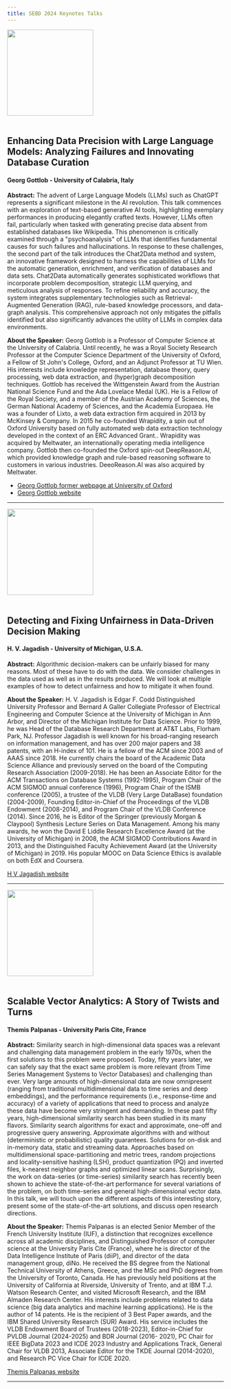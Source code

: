 ```yaml
---
title: SEBD 2024 Keynotes Talks
---
```


 
<span id="gottlob"></span> 

<div  class="row justify-content-center">
          <div class="col-lg-4 col-md-6 text-center">
            <div class="service-box mt-5 mx-auto">
             <img class="mx-auto rounded" src="https://www.unical.it/media/medias/2023/Gottlob2.webp" style="height:200px;"/>
            </div>
          </div>
</div>
<br/>

## Enhancing Data Precision with Large Language Models: Analyzing Failures and Innovating Database Curation
#### Georg Gottlob - University of Calabria, Italy

**Abstract:** The advent of Large Language Models (LLMs) such as ChatGPT represents a significant milestone in the AI revolution. This talk commences with an exploration of text-based generative AI tools, highlighting exemplary performances in producing elegantly crafted texts. However, LLMs often fail, particularly when tasked with generating precise data absent from established databases like Wikipedia. This phenomenon is critically examined through a "psychoanalysis" of LLMs that identifies fundamental causes for such failures and hallucinations. In response to these challenges, the second part of the talk introduces the Chat2Data method and system, an innovative framework designed to harness the capabilities of LLMs for the automatic generation, enrichment, and verification of databases and data sets. Chat2Data automatically generates sophisticated workflows that incorporate problem decomposition, strategic LLM querying, and meticulous analysis of responses. To refine reliability and accuracy, the system integrates supplementary technologies such as Retrieval-Augmented Generation (RAG), rule-based knowledge processors, and data-graph analysis. This comprehensive approach not only mitigates the pitfalls identified but also significantly advances the utility of LLMs in complex data environments.


**About the Speaker:**  Georg Gottlob is a Professor of  Computer Science at the University of Calabria. Until recently, he was a Royal Society Research Professor at the Computer Science Department of the University of Oxford, a Fellow of St John's College, Oxford, and an Adjunct Professor at TU Wien. His interests include knowledge representation, database theory, query processing, web data extraction, and (hyper)graph decomposition techniques. Gottlob has received the Wittgenstein Award from the Austrian National Science Fund and  the Ada  Lovelace Medal (UK).  He  is a Fellow of the Royal Society, and a member of the Austrian Academy of Sciences, the German National Academy of Sciences, and the Academia Europaea. He was a founder of Lixto, a web data extraction firm acquired in 2013 by McKinsey & Company. In 2015 he co-founded Wrapidity, a spin out of Oxford University based on fully automated web data extraction technology developed in the context of an  ERC Advanced Grant.. Wrapidity was  acquired by Meltwater, an internationally operating media intelligence company. Gottlob then co-founded the Oxford spin-out DeepReason.AI, which provided knowledge graph and rule-based reasoning software to customers in various industries. DeeoReason.AI was also acquired by Meltwater.

 - [Georg Gottlob former webpage at University of Oxford](https://www.cs.ox.ac.uk/people/georg.gottlob/)
 - [Georg Gottlob website](https://demacs.unical.it/storage/addressbook/gAAAAABly4trzs80Fic4fgFmoEBDPSIrT7K5MFJHYavxyev7Ho6vH9zkRgCGNwM9NaMlFPpvknaaFy7eA_LC4EmnBPr_L3t1DA==/)



<hr id="jagadish"> <!-- ------------------------------- -->

<div class="row justify-content-center">
          <div class="col-lg-4 col-md-6 text-center">
            <div class="service-box mt-5 mx-auto">
                <img class="mx-auto rounded" src="https://midas.umich.edu/wp-content/uploads/sites/3/2019/01/Jagadish-150x150.png" style="height:200px;"/>
            </div>
          </div>
</div>
<br/>



## Detecting and Fixing Unfairness in Data-Driven Decision Making
#### H. V. Jagadish - University of Michigan, U.S.A.


**Abstract:** Algorithmic decision-makers can be unfairly biased for many reasons.  Most of these have to do with the data.  We consider challenges in the data used as well as in the results produced.  We will look at multiple examples of how to detect unfairness and how to mitigate it when found.



**About the Speaker:** H. V. Jagadish	is Edgar F. Codd Distinguished University Professor and Bernard A Galler Collegiate Professor of Electrical Engineering and Computer Science at the University of Michigan in Ann Arbor, and Director of the Michigan Institute for Data Science. Prior to 1999, he was Head of the Database Research Department at AT&T Labs, Florham Park, NJ. Professor Jagadish is well known for his broad-ranging research on information management, and has over 200 major papers and 38 patents, with an H-index of 101. He is a fellow of the ACM since 2003 and of AAAS since 2018. He currently chairs the board of the Academic Data Science Alliance and previously served on the board of the Computing Research Association (2009-2018). He has been an Associate Editor for the ACM Transactions on Database Systems (1992-1995), Program Chair of the ACM SIGMOD annual conference (1996), Program Chair of the ISMB conference (2005), a trustee of the VLDB (Very Large DataBase) foundation (2004-2009), Founding Editor-in-Chief of the Proceedings of the VLDB Endowment (2008-2014), and Program Chair of the VLDB Conference (2014). Since 2016, he is Editor of the Springer (previously Morgan & Claypool) Synthesis Lecture Series on Data Management. Among his many awards, he won the David E Liddle Research Excellence Award (at the University of Michigan) in 2008, the ACM SIGMOD Contributions Award in 2013, and the Distinguished Faculty Achievement Award (at the University of Michigan) in 2019. His popular MOOC on Data Science Ethics is available on both EdX and Coursera.

[H V Jagadish website](https://web.eecs.umich.edu/~jag/)


<hr id="palpanas"> <!-- ------------------------------- -->


<div class="row justify-content-center">
          <div class="col-lg-4 col-md-6 text-center">
            <div class="service-box mt-5 mx-auto">
                <img class="mx-auto rounded" src="https://helios2.mi.parisdescartes.fr/~themisp/themis.jpg" style="height:200px;"/>
            </div>
          </div>
</div>
<br/>

## Scalable Vector Analytics: A Story of Twists and Turns
#### Themis Palpanas - University Paris Cite, France

**Abstract:** Similarity search in high-dimensional data spaces was a relevant and
challenging data management problem in the early 1970s, when the first
solutions to this problem were proposed. Today, fifty years later, we
can safely say that the exact same problem is more relevant (from Time
Series Management Systems to Vector Databases) and challenging than
ever. Very large amounts of high-dimensional data are now omnipresent
(ranging from traditional multidimensional data to time series and deep
embeddings), and the performance requirements (i.e., response-time and
accuracy) of a variety of applications that need to process and analyze
these data have become very stringent and demanding. In these past fifty
years, high-dimensional similarity search has been studied in its many
flavors. Similarity search algorithms for exact and approximate, one-off
and progressive query answering. Approximate algorithms with and without
(deterministic or probabilistic) quality guarantees. Solutions for
on-disk and in-memory data, static and streaming data. Approaches based
on multidimensional space-partitioning and metric trees, random
projections and locality-sensitive hashing (LSH), product quantization
(PQ) and inverted files, k-nearest neighbor graphs and optimized linear
scans. Surprisingly, the work on data-series (or time-series) similarity
search has recently been shown to achieve the state-of-the-art
performance for several variations of the problem, on both time-series
and general high-dimensional vector data. In this talk, we will touch
upon the different aspects of this interesting story, present some of
the state-of-the-art solutions, and discuss open research directions.

**About the Speaker:** Themis Palpanas is an elected Senior Member of the French University
Institute (IUF), a distinction that recognizes excellence across all
academic disciplines, and Distinguished Professor of computer science
at the University Paris Cite (France), where he is director of the Data
Intelligence Institute of Paris (diiP), and director of the data
management group, diNo. He received the BS degree from the National
Technical University of Athens, Greece, and the MSc and PhD degrees from
the University of Toronto, Canada. He has previously held positions at
the University of California at Riverside, University of Trento, and at
IBM T.J. Watson Research Center, and visited Microsoft Research, and
the IBM Almaden Research Center. His interests include problems related
to data science (big data analytics and machine learning applications).
He is the author of 14 patents. He is the recipient of 3 Best Paper
awards, and the IBM Shared University Research (SUR) Award. His service
includes the VLDB Endowment Board of Trustees (2018-2023),
Editor-in-Chief for PVLDB Journal (2024-2025) and BDR Journal (2016-
2021), PC Chair for IEEE BigData 2023 and ICDE 2023 Industry and
Applications Track, General Chair for VLDB 2013, Associate Editor for
the TKDE Journal (2014-2020), and Research PC Vice Chair for ICDE 2020.

[Themis Palpanas website](https://helios2.mi.parisdescartes.fr/~themisp/)



<hr> <!-- ------------------------------- -->




